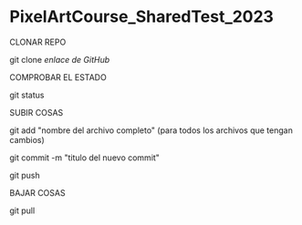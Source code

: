 # PixelArtCourse_SharedTest_2023


CLONAR REPO

git clone *enlace de GitHub*

COMPROBAR EL ESTADO

git status

SUBIR COSAS

git add "nombre del archivo completo" (para todos los archivos que tengan cambios)

git commit -m "titulo del nuevo commit"

git push

BAJAR COSAS

git pull